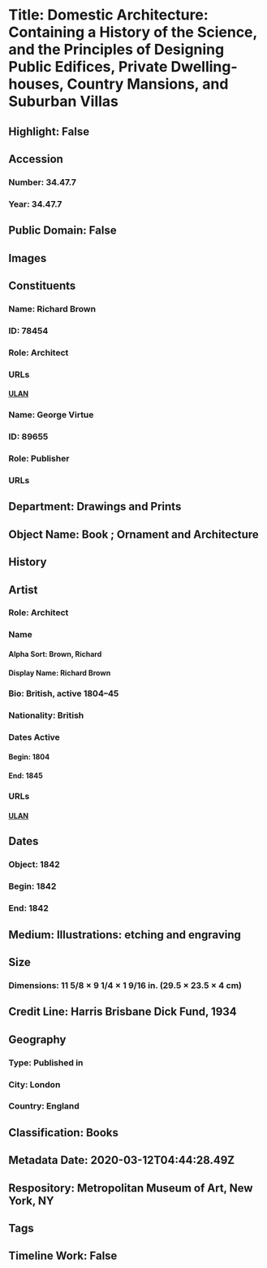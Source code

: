 # Title: Domestic Architecture: Containing a History of the Science, and the Principles of Designing Public Edifices, Private Dwelling-houses, Country Mansions, and Suburban Villas
## Highlight: False
## Accession
### Number: 34.47.7
### Year: 34.47.7
## Public Domain: False
## Images
## Constituents
### Name: Richard Brown
### ID: 78454
### Role: Architect
### URLs
#### [ULAN](http://vocab.getty.edu/page/ulan/500315010)
### Name: George Virtue
### ID: 89655
### Role: Publisher
### URLs
## Department: Drawings and Prints
## Object Name: Book ; Ornament and Architecture
## History
## Artist
### Role: Architect
### Name
#### Alpha Sort: Brown, Richard
#### Display Name: Richard Brown
### Bio: British, active 1804–45
### Nationality: British
### Dates Active
#### Begin: 1804
#### End: 1845
### URLs
#### [ULAN](http://vocab.getty.edu/page/ulan/500315010)
## Dates
### Object: 1842
### Begin: 1842
### End: 1842
## Medium: Illustrations: etching and engraving
## Size
### Dimensions: 11 5/8 × 9 1/4 × 1 9/16 in. (29.5 × 23.5 × 4 cm)
## Credit Line: Harris Brisbane Dick Fund, 1934
## Geography
### Type: Published in
### City: London
### Country: England
## Classification: Books
## Metadata Date: 2020-03-12T04:44:28.49Z
## Respository: Metropolitan Museum of Art, New York, NY
## Tags
## Timeline Work: False